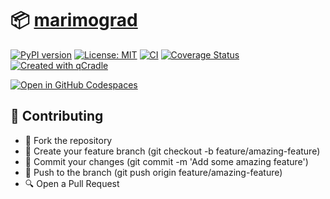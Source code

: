# 📦 [marimograd](https://tschm.github.io/marimograd/book)

[![PyPI version](https://badge.fury.io/py/marimograd.svg)](https://badge.fury.io/py/marimograd)
[![License: MIT](https://img.shields.io/badge/License-MIT-yellow.svg)](LICENSE.txt)
[![CI](https://github.com/tschm/marimograd/actions/workflows/ci.yml/badge.svg)](https://github.com/tschm/marimograd/actions/workflows/ci.yml)
[![Coverage Status](https://coveralls.io/repos/github/tschm/marimograd/badge.svg?branch=main)](https://coveralls.io/github/tschm/marimograd?branch=main)
[![Created with qCradle](https://img.shields.io/badge/Created%20with-qCradle-blue?style=flat-square)](https://github.com/tschm/package)

[![Open in GitHub Codespaces](https://github.com/codespaces/badge.svg)](https://codespaces.new/tschm/marimograd)

## 👥 Contributing

- 🍴 Fork the repository
- 🌿 Create your feature branch (git checkout -b feature/amazing-feature)
- 💾 Commit your changes (git commit -m 'Add some amazing feature')
- 🚢 Push to the branch (git push origin feature/amazing-feature)
- 🔍 Open a Pull Request
